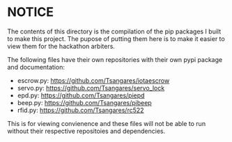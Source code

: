 # NOTICE

The contents of this directory is the compilation of the pip packages I built to make this project. The pupose of putting them here is to make it easier to view them for the hackathon arbiters.

The following files have their own repositories with their own pypi package and documentation:

 - escrow.py: https://github.com/Tsangares/iotaescrow
 - servo.py: https://github.com/Tsangares/servo_lock
 - epd.py: https://github.com/Tsangares/piepd
 - beep.py: https://github.com/Tsangares/pibeep
 - rfid.py: https://github.com/Tsangares/rc522
 
 This is for viewing convienence and these files will not be able to run without their respective repositoies and dependencies.

